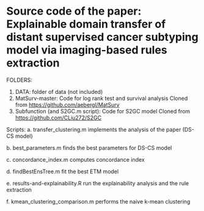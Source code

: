 # Source code of the paper: Explainable domain transfer of distant supervised cancer subtyping model via imaging-based rules extraction

FOLDERS:
1. DATA: folder of data (not included)
2. MatSurv-master: Code for log rank test and survival analysis 
   Cloned from https://github.com/aebergl/MatSurv
3. Subfunction (and S2GC.m script): Code for S2GC model
   Cloned from https://github.com/CLiu272/S2GC

Scripts:
a. transfer_clustering.m implements the analysis of the paper (DS-CS model)

b. best_parameters.m finds the best parameters for DS-CS model

c. concordance_index.m computes concordance index

d. findBestEnsTree.m fit the best ETM model

e. results-and-explainability.R run the explainability analysis and the rule extraction

f. kmean_clustering_comparison.m performs the naive k-mean clustering
